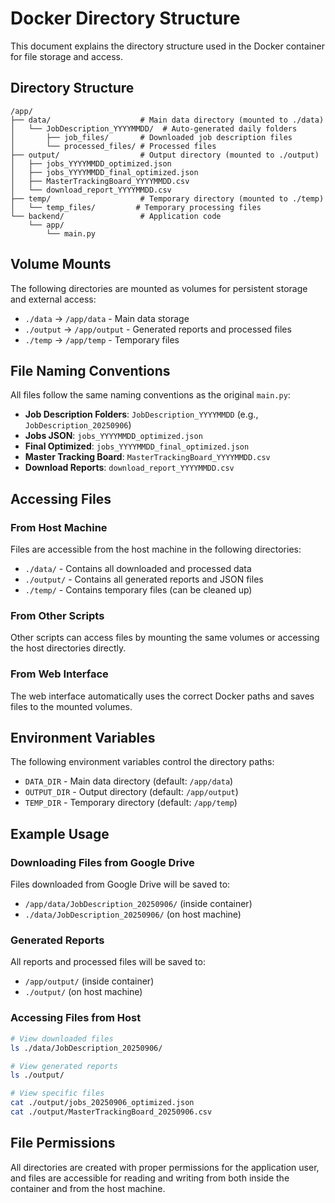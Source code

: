 # Docker Directory Structure

This document explains the directory structure used in the Docker container for file storage and access.

## Directory Structure

```
/app/
├── data/                    # Main data directory (mounted to ./data)
│   └── JobDescription_YYYYMMDD/  # Auto-generated daily folders
│       ├── job_files/       # Downloaded job description files
│       └── processed_files/ # Processed files
├── output/                  # Output directory (mounted to ./output)
│   ├── jobs_YYYYMMDD_optimized.json
│   ├── jobs_YYYYMMDD_final_optimized.json
│   ├── MasterTrackingBoard_YYYYMMDD.csv
│   └── download_report_YYYYMMDD.csv
├── temp/                    # Temporary directory (mounted to ./temp)
│   └── temp_files/         # Temporary processing files
└── backend/                 # Application code
    └── app/
        └── main.py
```

## Volume Mounts

The following directories are mounted as volumes for persistent storage and external access:

- `./data` → `/app/data` - Main data storage
- `./output` → `/app/output` - Generated reports and processed files
- `./temp` → `/app/temp` - Temporary files

## File Naming Conventions

All files follow the same naming conventions as the original `main.py`:

- **Job Description Folders**: `JobDescription_YYYYMMDD` (e.g., `JobDescription_20250906`)
- **Jobs JSON**: `jobs_YYYYMMDD_optimized.json`
- **Final Optimized**: `jobs_YYYYMMDD_final_optimized.json`
- **Master Tracking Board**: `MasterTrackingBoard_YYYYMMDD.csv`
- **Download Reports**: `download_report_YYYYMMDD.csv`

## Accessing Files

### From Host Machine
Files are accessible from the host machine in the following directories:
- `./data/` - Contains all downloaded and processed data
- `./output/` - Contains all generated reports and JSON files
- `./temp/` - Contains temporary files (can be cleaned up)

### From Other Scripts
Other scripts can access files by mounting the same volumes or accessing the host directories directly.

### From Web Interface
The web interface automatically uses the correct Docker paths and saves files to the mounted volumes.

## Environment Variables

The following environment variables control the directory paths:

- `DATA_DIR` - Main data directory (default: `/app/data`)
- `OUTPUT_DIR` - Output directory (default: `/app/output`)
- `TEMP_DIR` - Temporary directory (default: `/app/temp`)

## Example Usage

### Downloading Files from Google Drive
Files downloaded from Google Drive will be saved to:
- `/app/data/JobDescription_20250906/` (inside container)
- `./data/JobDescription_20250906/` (on host machine)

### Generated Reports
All reports and processed files will be saved to:
- `/app/output/` (inside container)
- `./output/` (on host machine)

### Accessing Files from Host
```bash
# View downloaded files
ls ./data/JobDescription_20250906/

# View generated reports
ls ./output/

# View specific files
cat ./output/jobs_20250906_optimized.json
cat ./output/MasterTrackingBoard_20250906.csv
```

## File Permissions

All directories are created with proper permissions for the application user, and files are accessible for reading and writing from both inside the container and from the host machine.




